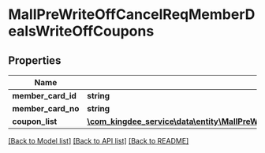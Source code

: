 # MallPreWriteOffCancelReqMemberDealsWriteOffCoupons

## Properties
Name | Type | Description | Notes
------------ | ------------- | ------------- | -------------
**member_card_id** | **string** |  | [optional] 
**member_card_no** | **string** |  | [optional] 
**coupon_list** | [**\com_kingdee_service\data\entity\MallPreWriteOffCancelReqMemberDealsWriteOffCouponsCoupon[]**](MallPreWriteOffCancelReqMemberDealsWriteOffCouponsCoupon.md) |  | [optional] 

[[Back to Model list]](../README.md#documentation-for-models) [[Back to API list]](../README.md#documentation-for-api-endpoints) [[Back to README]](../README.md)


